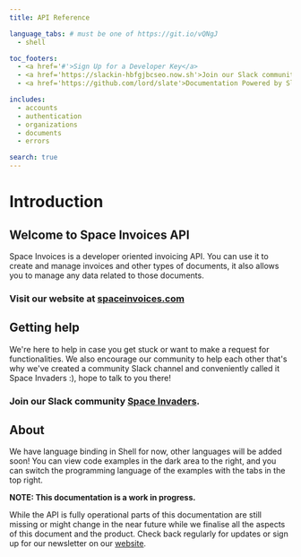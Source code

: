 ```yaml
---
title: API Reference

language_tabs: # must be one of https://git.io/vQNgJ
  - shell

toc_footers:
  - <a href='#'>Sign Up for a Developer Key</a>
  - <a href='https://slackin-hbfgjbcseo.now.sh'>Join our Slack community</a>
  - <a href='https://github.com/lord/slate'>Documentation Powered by Slate</a>

includes:
  - accounts
  - authentication
  - organizations
  - documents
  - errors

search: true
---
```


# Introduction

## Welcome to Space Invoices API

Space Invoices is a developer oriented invoicing API. You can use it to create and manage invoices and other types of documents, it also allows you to manage any data related to those documents.

### Visit our website at [spaceinvoices.com](https://spaceinvoices.com)

## Getting help

We're here to help in case you get stuck or want to make a request for functionalities. We also encourage our community to help each other that's why we've created a community Slack channel and conveniently called it Space Invaders :), hope to talk to you there!

### Join our Slack community [Space Invaders](https://slackin-hbfgjbcseo.now.sh).

## About

We have language binding in Shell for now, other languages will be added soon! You can view code examples in the dark area to the right, and you can switch the programming language of the examples with the tabs in the top right.

<aside class="warning"><strong>NOTE: This documentation is a work in progress.</strong></aside>

While the API is fully operational parts of this documentation are still missing or might change in the near future while we finalise all the aspects of this document and the product. Check back regularly for updates or sign up for our newsletter on our <a href="https://spaceinvoices.com">website</a>.
